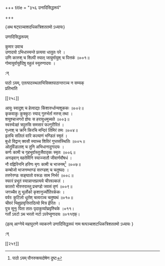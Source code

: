 +++
title = "३५६ उनादिसिद्धरूपं"

+++

\{अथ षट्पञ्चाशदधिकत्रिशततमो ऽध्यायः\}

उणादिसिद्धरूपम्  
    
कुमार उवाच  
उणादयो ऽभिधास्यन्ते प्रत्यया धातुतः परे ।  
उणि कारुश् च शिल्पी स्यात् जायुर्मायुश् च पित्तकं   ॥००१॥  
गोमायुर्वायुर्वेदेषु वहुलं स्युरुणादयः ।  
    
:न्  
    
[^१]: पाठो ऽयम् पौनरुक्त्यदोषेण दुष्टः  
    
[^२]: खयं सुष्ठुतरा यथेति ज॥ । अमुमुत्तरा यथेति ट॥  
    
 पाठो ऽयम्, एतत्पाठस्थलाभिसिक्तपाठान्तरञ्च न सम्यक्  
प्रतिभाति  

[[२५८]]
    
आयुः स्वादुश् च हेत्वाद्याः किंशारुर्धान्यशूककः   ॥००२॥  
कृकवाकुः कुक्कुटः स्याद् गुरुर्भर्ता मरुस् तथा   ।  
शयुश्चाजगरो ज्ञेयः स हरायुधमुच्यते ॥००३॥  
स्वरुर्वञ्ज्ञं त्रपुरुसि समसारं फल्गुरीरितं ।  
गृध्नश् च क्रनि किरचि मन्दिरं तिमिरं तमः ॥००४॥  
इलचि सलिलं वारि कल्याणं भण्डिलं स्मृतं   ।  
बुधो विद्वान् क्वसौ स्याच्च शिविरं गुप्तसंस्थितिः ॥००५॥  
ओतुर्विडालश् च तुनि अभिधानादुगादयः ।  
कर्णः कामी च गृहभूर्वास्तुर्जैवातृकः स्मृतः   ॥००६॥  
अनड्वान् वहतेर्विनि स्याज्जातौ जीवार्णवौषधं   ।  
नौ वह्निरिननि हरिणः मृगः कामी च भाजनम्[^१]   ॥००७॥  
कम्बोजो भाजनम्भाण्डं सरण्डश् च चतुष्पदः   ।  
तरुरेरण्डः सङ्घातो वरूडः साम निर्भरं   ॥००८॥  
स्फारं प्रभूतं स्यान्नान्तप्रत्यये चीरवल्कलं   ।  
कातरो भीरुरुग्रस्तु प्रचण्डो जवसं तृणं ॥००९॥  
जगच्चैव तु भूर्लोको कृशानुर्ज्योतिरर्ककः ।  
वर्वरः कुटिलो धूर्तश् चत्वरञ्च चतुष्पथं ॥०१०॥  
चीवरं भिक्षुप्रावृत्तिरादित्यो मित्र ईरितः ।  
पुत्र सूनुः पिता तातः पृदाकुर्व्याघ्रवृश्चिके   ।०११।  
गर्तो ऽवटो ऽथ भरतो नटो ऽपरेप्युणादयः ॥०११एफ़्।

\{इत्य् आग्नेये महापुराणे व्याकरणे उणादिसिद्धरूपं नाम षत्पञ्चाशटधिकत्रिशततमो ऽध्यायः  }
    
:न्  
    
[^१]: पाठो ऽयं न साधु सङ्गच्छते  

[[२५९]]
    